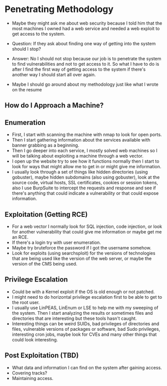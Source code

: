 # Penetrating Methodology  

* Maybe they might ask me about web security because I told him that the most machines I owned had a web service and needed a web exploit to get access to the system.

* Question: If they ask about finding one way of getting into the system should I stop?
* Answer: No I should not stop because our job is to penetrate the system to find vulnerabilities and not to get access to it. So what I have to do is after I find the first way of getting access to the system if there's another way I should start all over again.

* Maybe I should go around about my methodology just like what I wrote on the resume  


## How do I Approach a Machine?  

## Enumeration
* First, I start with scanning the machine with nmap to look for open ports.
* Then I start gathering information about the services available with banner grabbing as a beginning.
* Then I go deeper into each service, I mostly solved web machines so I will be talking about exploiting a machine through a web vector.
* I open up the website try to see how it functions normally then I start to look for ways that might allow me to get in or might give me information.
* I usually look through a set of things like hidden directories (using gobuster), maybe hidden subdomains (also using gobuster), look at the source code, virtual hosts, SSL certificates, cookies or session tokens, also I use BurpSuite to intercept the requests and response and see if there's anything that could indicate a vulnerability or that could expose information.

## Exploitation (Getting RCE)
* For a web vector I normally look for SQL injection, code injection, or look for another vulnerability that could give me information or maybe get me an RCE.
* If there's a login try with user enumeration.
* Maybe try bruteforce the password if I got the username somehow.  
* Look for exploits (using searchsploit) for the versions of technologies that are being used like the version of the web server, or maybe the version of the CMS being used.

## Privilege Escalation 
* Could be with a Kernel exploit if the OS is old enough or not patched.
* I might need to do horizontal privilege escalation first to be able to get to the root user.
* I usually use LinPEAS, LinEnum or LSE to help me with my sweeping of the system. Then I start analyzing the results or sometimes files and directories that are interesting but these tools hasn't caught.
* Interesting things can be weird SUIDs, bad privileges of directories and files, vulnerable versions of packages or software, bad Sudo privileges, interesting cron jobs, maybe look for CVEs and many other things that could look interesting.   

## Post Exploitation (TBD)  

* What data and information I can find on the system after gaining access.
* Covering tracks?
* Maintaining access.